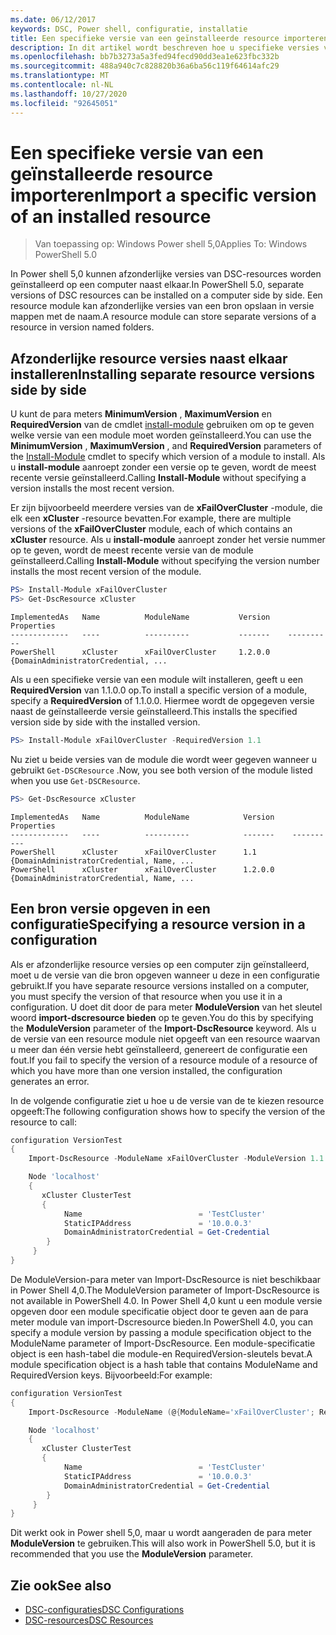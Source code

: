 ```yaml
---
ms.date: 06/12/2017
keywords: DSC, Power shell, configuratie, installatie
title: Een specifieke versie van een geïnstalleerde resource importeren
description: In dit artikel wordt beschreven hoe u specifieke versies van resource modules kunt installeren en importeren in uw configuraties.
ms.openlocfilehash: bb7b3273a5a3fed94fecd90dd3ea1e623fbc332b
ms.sourcegitcommit: 488a940c7c828820b36a6ba56c119f64614afc29
ms.translationtype: MT
ms.contentlocale: nl-NL
ms.lasthandoff: 10/27/2020
ms.locfileid: "92645051"
---
```

# <a name="import-a-specific-version-of-an-installed-resource"></a><span data-ttu-id="64aaf-104">Een specifieke versie van een geïnstalleerde resource importeren</span><span class="sxs-lookup"><span data-stu-id="64aaf-104">Import a specific version of an installed resource</span></span>

> <span data-ttu-id="64aaf-105">Van toepassing op: Windows Power shell 5,0</span><span class="sxs-lookup"><span data-stu-id="64aaf-105">Applies To: Windows PowerShell 5.0</span></span>

<span data-ttu-id="64aaf-106">In Power shell 5,0 kunnen afzonderlijke versies van DSC-resources worden geïnstalleerd op een computer naast elkaar.</span><span class="sxs-lookup"><span data-stu-id="64aaf-106">In PowerShell 5.0, separate versions of DSC resources can be installed on a computer side by side.</span></span> <span data-ttu-id="64aaf-107">Een resource module kan afzonderlijke versies van een bron opslaan in versie mappen met de naam.</span><span class="sxs-lookup"><span data-stu-id="64aaf-107">A resource module can store separate versions of a resource in version named folders.</span></span>

## <a name="installing-separate-resource-versions-side-by-side"></a><span data-ttu-id="64aaf-108">Afzonderlijke resource versies naast elkaar installeren</span><span class="sxs-lookup"><span data-stu-id="64aaf-108">Installing separate resource versions side by side</span></span>

<span data-ttu-id="64aaf-109">U kunt de para meters **MinimumVersion** , **MaximumVersion** en **RequiredVersion** van de cmdlet [install-module](/powershell/module/PowershellGet/Install-Module) gebruiken om op te geven welke versie van een module moet worden geïnstalleerd.</span><span class="sxs-lookup"><span data-stu-id="64aaf-109">You can use the **MinimumVersion** , **MaximumVersion** , and **RequiredVersion** parameters of the [Install-Module](/powershell/module/PowershellGet/Install-Module) cmdlet to specify which version of a module to install.</span></span> <span data-ttu-id="64aaf-110">Als u **install-module** aanroept zonder een versie op te geven, wordt de meest recente versie geïnstalleerd.</span><span class="sxs-lookup"><span data-stu-id="64aaf-110">Calling **Install-Module** without specifying a version installs the most recent version.</span></span>

<span data-ttu-id="64aaf-111">Er zijn bijvoorbeeld meerdere versies van de **xFailOverCluster** -module, die elk een **xCluster** -resource bevatten.</span><span class="sxs-lookup"><span data-stu-id="64aaf-111">For example, there are multiple versions of the **xFailOverCluster** module, each of which contains an **xCluster** resource.</span></span> <span data-ttu-id="64aaf-112">Als u **install-module** aanroept zonder het versie nummer op te geven, wordt de meest recente versie van de module geïnstalleerd.</span><span class="sxs-lookup"><span data-stu-id="64aaf-112">Calling **Install-Module** without specifying the version number installs the most recent version of the module.</span></span>

```powershell
PS> Install-Module xFailOverCluster
PS> Get-DscResource xCluster
```

```Output
ImplementedAs   Name          ModuleName           Version    Properties
-------------   ----          ----------           -------    ----------
PowerShell      xCluster      xFailOverCluster     1.2.0.0    {DomainAdministratorCredential, ...
```

<span data-ttu-id="64aaf-113">Als u een specifieke versie van een module wilt installeren, geeft u een **RequiredVersion** van 1.1.0.0 op.</span><span class="sxs-lookup"><span data-stu-id="64aaf-113">To install a specific version of a module, specify a **RequiredVersion** of 1.1.0.0.</span></span> <span data-ttu-id="64aaf-114">Hiermee wordt de opgegeven versie naast de geïnstalleerde versie geïnstalleerd.</span><span class="sxs-lookup"><span data-stu-id="64aaf-114">This installs the specified version side by side with the installed version.</span></span>

```powershell
PS> Install-Module xFailOverCluster -RequiredVersion 1.1
```

<span data-ttu-id="64aaf-115">Nu ziet u beide versies van de module die wordt weer gegeven wanneer u gebruikt `Get-DSCResource` .</span><span class="sxs-lookup"><span data-stu-id="64aaf-115">Now, you see both version of the module listed when you use `Get-DSCResource`.</span></span>

```powershell
PS> Get-DscResource xCluster
```

```Output
ImplementedAs   Name          ModuleName            Version    Properties
-------------   ----          ----------            -------    ----------
PowerShell      xCluster      xFailOverCluster      1.1        {DomainAdministratorCredential, Name, ...
PowerShell      xCluster      xFailOverCluster      1.2.0.0    {DomainAdministratorCredential, Name, ...
```

## <a name="specifying-a-resource-version-in-a-configuration"></a><span data-ttu-id="64aaf-116">Een bron versie opgeven in een configuratie</span><span class="sxs-lookup"><span data-stu-id="64aaf-116">Specifying a resource version in a configuration</span></span>

<span data-ttu-id="64aaf-117">Als er afzonderlijke resource versies op een computer zijn geïnstalleerd, moet u de versie van die bron opgeven wanneer u deze in een configuratie gebruikt.</span><span class="sxs-lookup"><span data-stu-id="64aaf-117">If you have separate resource versions installed on a computer, you must specify the version of that resource when you use it in a configuration.</span></span> <span data-ttu-id="64aaf-118">U doet dit door de para meter **ModuleVersion** van het sleutel woord **import-dscresource bieden** op te geven.</span><span class="sxs-lookup"><span data-stu-id="64aaf-118">You do this by specifying the **ModuleVersion** parameter of the **Import-DscResource** keyword.</span></span> <span data-ttu-id="64aaf-119">Als u de versie van een resource module niet opgeeft van een resource waarvan u meer dan één versie hebt geïnstalleerd, genereert de configuratie een fout.</span><span class="sxs-lookup"><span data-stu-id="64aaf-119">If you fail to specify the version of a resource module of a resource of which you have more than one version installed, the configuration generates an error.</span></span>

<span data-ttu-id="64aaf-120">In de volgende configuratie ziet u hoe u de versie van de te kiezen resource opgeeft:</span><span class="sxs-lookup"><span data-stu-id="64aaf-120">The following configuration shows how to specify the version of the resource to call:</span></span>

```powershell
configuration VersionTest
{
    Import-DscResource -ModuleName xFailOverCluster -ModuleVersion 1.1

    Node 'localhost'
    {
       xCluster ClusterTest
       {
            Name                          = 'TestCluster'
            StaticIPAddress               = '10.0.0.3'
            DomainAdministratorCredential = Get-Credential
        }
     }
}
```

<span data-ttu-id="64aaf-121">De ModuleVersion-para meter van Import-DscResource is niet beschikbaar in Power Shell 4,0.</span><span class="sxs-lookup"><span data-stu-id="64aaf-121">The ModuleVersion parameter of Import-DscResource is not available in PowerShell 4.0.</span></span> <span data-ttu-id="64aaf-122">In Power Shell 4,0 kunt u een module versie opgeven door een module specificatie object door te geven aan de para meter module van import-Dscresource bieden.</span><span class="sxs-lookup"><span data-stu-id="64aaf-122">In PowerShell 4.0, you can specify a module version by passing a module specification object to the ModuleName parameter of Import-DscResource.</span></span> <span data-ttu-id="64aaf-123">Een module-specificatie object is een hash-tabel die module-en RequiredVersion-sleutels bevat.</span><span class="sxs-lookup"><span data-stu-id="64aaf-123">A module specification object is a hash table that contains ModuleName and RequiredVersion keys.</span></span> <span data-ttu-id="64aaf-124">Bijvoorbeeld:</span><span class="sxs-lookup"><span data-stu-id="64aaf-124">For example:</span></span>

```powershell
configuration VersionTest
{
    Import-DscResource -ModuleName (@{ModuleName='xFailOverCluster'; RequiredVersion='1.1'} )

    Node 'localhost'
    {
       xCluster ClusterTest
       {
            Name                          = 'TestCluster'
            StaticIPAddress               = '10.0.0.3'
            DomainAdministratorCredential = Get-Credential
        }
     }
}
```

<span data-ttu-id="64aaf-125">Dit werkt ook in Power shell 5,0, maar u wordt aangeraden de para meter **ModuleVersion** te gebruiken.</span><span class="sxs-lookup"><span data-stu-id="64aaf-125">This will also work in PowerShell 5.0, but it is recommended that you use the **ModuleVersion** parameter.</span></span>

## <a name="see-also"></a><span data-ttu-id="64aaf-126">Zie ook</span><span class="sxs-lookup"><span data-stu-id="64aaf-126">See also</span></span>

- [<span data-ttu-id="64aaf-127">DSC-configuraties</span><span class="sxs-lookup"><span data-stu-id="64aaf-127">DSC Configurations</span></span>](configurations.md)
- [<span data-ttu-id="64aaf-128">DSC-resources</span><span class="sxs-lookup"><span data-stu-id="64aaf-128">DSC Resources</span></span>](../resources/resources.md)
